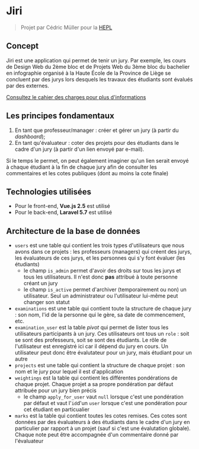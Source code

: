 # Jiri
> Projet par Cédric Müller pour la [HEPL](http://www.provincedeliege.be/hauteecole "vers le site de la Haute École de la Province de Liège")

## Concept
Jiri est une application qui permet de tenir un jury. Par exemple, les cours de Design Web du 2ème bloc et de Projets Web du 3ème bloc du bachelier en infographie organisé à la Haute École de la Province de Liège se concluent par des jurys lors desquels les travaux des étudiants sont évalués par des externes.

[Consultez le cahier des charges pour plus d'informations](https://github.com/hepl-pw/jiri "voir le cahier des charges")

## Les principes fondamentaux 
1. En tant que professeur/manager : créer et gérer un jury (à partir du _dashboard_);
2. En tant qu'évaluateur : coter des projets pour des étudiants dans le cadre d'un jury (à partir d'un lien envoyé par e-mail).

Si le temps le permet, on peut également imaginer qu'un lien serait envoyé à chaque étudiant à la fin de chaque jury afin de consulter les commentaires et les cotes publiques (dont au moins la cote finale)

## Technologies utilisées
* Pour le front-end, **Vue.js 2.5** est utilisé
* Pour le back-end, **Laravel 5.7** est utilisé

## Architecture de la base de données
  
* `users` est une table qui contient les trois types d'utilisateurs que nous avons dans ce projets : les professeurs (managers) qui créent des jurys, les évaluateurs de ces jurys, et les personnes qui s'y font évaluer (les étudiants)
    * le champ `is_admin` permet d'avoir des droits sur tous les jurys et tous les utilisateurs. Il n'est donc **pas** attribué à toute personne créant un jury
    * le champ `is_active` permet d'archiver (temporairement ou non) un utilisateur. Seul un administrateur ou l'utilisateur lui-même peut changer son statut
* `examinations` est une table qui contient toute la structure de chaque jury : son nom, l'id de la personne qui le gère, sa date de commencement, etc.
* `examination_user` est la table _pivot_ qui permet de lister tous les utilisateurs participants à un jury. Ces utilisateurs ont tous un `role` : soit se sont des professeurs, soit se sont des étudiants. Le rôle de l'utilisateur est enregistré ici car il dépend du jury en cours. Un utilisateur peut donc être évalutateur pour un jury, mais étudiant pour un autre
* `projects` est une table qui contient la structure de chaque projet : son nom et le jury pour lequel il est d'application
* `weightings` est la table qui contient les différentes pondérations de chaque projet. Chaque projet a sa propre pondération par défaut attribuée pour un jury bien précis
    * le champ `apply_for_user` vaut `null` lorsque c'est une pondération par défaut et vaut l'`id`d'un `user` lorsque c'est une pondération pour cet étudiant en particualier
* `marks` est la table qui contient toutes les cotes remises. Ces cotes sont données par des évaluateurs à des étudiants dans le cadre d'un jury en particulier par rapport à un projet (sauf si c'est une évalutation globale). Chaque note peut être accompagnée d'un commentaire donné par l'évaluateur
